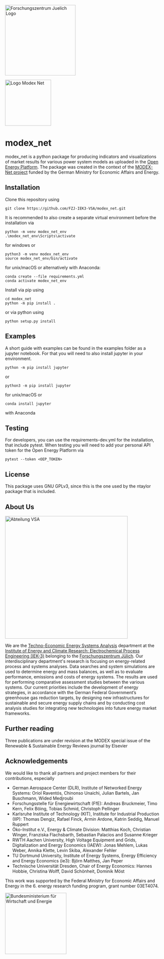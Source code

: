 <a href="https://www.fz-juelich.de/iek/iek-3/EN/Forschung/_Process-and-System-Analysis/_node.html"><img src="https://www.fz-juelich.de/SharedDocs/Bilder/IBG/IBG-3/DE/Plant-soil-atmosphere%20exchange%20processes/INPLAMINT%20(BONARES)/Bild3.jpg?__blob=poster" alt="Forschungszentrum Juelich Logo" width="230px"></a> 

<a href="https://www.energiesystem-forschung.de/forschen/projekte/modex-net"><img src="https://www.energiesystem-forschung.de/lw_resource/datapool/systemfiles/cbox/1414/live/lw_bild/modexnet_logo.png" alt="Logo Modex Net" width="150px"></a>

# modex_net
modex_net is a python package for producing indicators and visualizations of market results for various power system models as uploaded in the [Open Energy Platform](https://openenergy-platform.org). The package was created in the context of the [MODEX-Net project](https://www.energiesystem-forschung.de/forschen/projekte/modex-net) funded by the German Ministry for Economic Affairs and Energy. 

## Installation
Clone this repository using 
```
git clone https://github.com/FZJ-IEK3-VSA/modex_net.git
```

It is recommended to also create a separate virtual environment before the installation via
```
python -m venv modex_net_env
.\modex_net_env\Scripts\activate
```
for windows or
```
python3 -m venv modex_net_env
source modex_net_env/bin/activate
```
for unix/macOS or alternatively with Anaconda:
```
conda create --file requirements.yml
conda activate modex_net_env
```

Install via pip using
```
cd modex_net
python -m pip install .
```
or via python using
```
python setup.py install
```
## Examples
A short guide with examples can be found in the examples folder as a jupyter notebook. For that you will need to also install jupyter in your environment.
```
python -m pip install jupyter
```
or
```
python3 -m pip install jupyter
```
for unix/macOS
or
```
conda install jupyter
```
with Anaconda
## Testing
For developers, you can use the requirements-dev.yml for the installation, that include pytest. When testing you will need to add your personal API token for the Open Energy Platform via
```
pytest --token <OEP_TOKEN>
```
## License
This package uses GNU GPLv3, since this is the one used by the ntaylor package that is included.

## About Us 
<a href="http://www.fz-juelich.de/iek/iek-3/EN/Forschung/_Process-and-System-Analysis/_node.html"><img src="https://www.fz-juelich.de/SharedDocs/Bilder/IEK/IEK-3/Abteilungen2015/VSA_DepartmentPicture_2019-02-04_459x244_2480x1317.jpg?__blob=normal" width="400px" alt="Abteilung VSA"></a> 

We are the [Techno-Economic Energy Systems Analysis](https://www.fz-juelich.de/iek/iek-3/EN/Forschung/_Process-and-System-Analysis/_node.html) department at the [Institute of Energy and Climate Research: Electrochemical Process Engineering (IEK-3)](https://www.fz-juelich.de/iek/iek-3/EN/Home/home_node.html) belonging to the [Forschungszentrum Jülich](https://www.fz-juelich.de/). Our interdisciplinary department's research is focusing on energy-related process and systems analyses. Data searches and system simulations are used to determine energy and mass balances, as well as to evaluate performance, emissions and costs of energy systems. The results are used for performing comparative assessment studies between the various systems. Our current priorities include the development of energy strategies, in accordance with the German Federal Government’s greenhouse gas reduction targets, by designing new infrastructures for sustainable and secure energy supply chains and by conducting cost analysis studies for integrating new technologies into future energy market frameworks.

## Further reading
Three publications are under revision at the MODEX special issue of the Renewable & Sustainable Energy Reviews journal by Elsevier

## Acknowledgements
We would like to thank all partners and project members for their contributions, especially
- German Aerospace Center (DLR), Institute of Networked Energy Systems: Oriol Raventós, Chinonso Unaichi, Julian Bartels, Jan Buschmann, Wided Medjroubi
- Forschungsstelle für Energiewirtschaft (FfE): Andreas Bruckmeier, Timo Kern, Felix Böing, Tobias Schmid, Christoph Pellinger
- Karlsruhe Institute of Technology (KIT), Institute for Industrial Production (IIP): Thomas Dengiz, Rafael Finck, Armin Ardone, Katrin Seddig, Manuel Ruppert
- Öko-Institut e.V., Energy & Climate Division: Matthias Koch, Christian Winger, Franziska Flachsbarth, Sebastian Palacios and Susanne Krieger
- RWTH Aachen University, High Voltage Equipment and Grids, Digitalization and Energy Economics (IAEW): Jonas Mehlem, Lukas Weber, Annika Klette, Levin Skiba, Alexander Fehler 
- TU Dortmund University, Institute of Energy Systems, Energy Efficiency and Energy Economics (ie3): Björn Matthes, Jan Peper
- Technische Universität Dresden, Chair of Energy Economics: Hannes Hobbie, Christina Wolff, David Schönheit, Dominik Möst


This work was supported by the Federal Ministry for Economic Affairs and Energy in the 6. energy research funding program, grant number 03ET4074.

<a href="https://www.energiesystem-forschung.de/forschen/projekte/modex-net"><img src="https://www.energiesystem-forschung.de/lw_resource/layoutfiles/img/BMWi_Office_Farbe_de_WBZ.jpg" alt="Bundesministerium für Wirtschaft und Energie" width="200px"></a>
